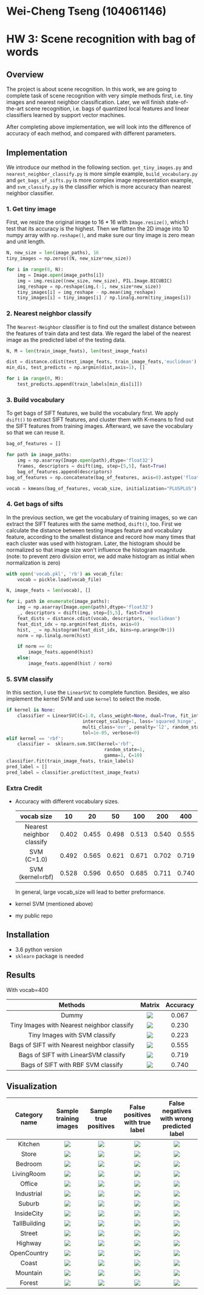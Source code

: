 # Wei-Cheng Tseng (104061146)</span>


# HW 3: Scene recognition with bag of words

## Overview
The project is about scene recognition. In this work, we are going to complete task of scene recognition with very simple methods first, i.e. tiny images and nearest neighbor classification. Later, we will finish state-of-the-art scene recognition, i.e. bags of quantized local features and linear classifiers learned by support vector machines.

After completing above implementation, we will look into the difference of accuracy of each method, and compared with different parameters.


## Implementation
We introduce our method in the following section. `get_tiny_images.py` and `nearest_neighbor_classify.py` is more simple example, `build_vocabulary.py` and `get_bags_of_sifts.py` is more complex image representation example, and `svm_classify.py` is the classifier which is more accuracy than nearest neighbor classifier.

### 1. Get tiny image
First, we resize the original image to 16 * 16 with `Image.resize()`, which I test that its accuracy is the highest. Then we flatten the 2D image into 1D numpy array with `np.reshape()`, and make sure our tiny image is zero mean and unit length.

```python
N, new_size = len(image_paths), 16
tiny_images = np.zeros((N, new_size*new_size))

for i in range(0, N):
    img = Image.open(image_paths[i])
    img = img.resize((new_size, new_size), PIL.Image.BICUBIC)
    img_reshape = np.reshape(img,(-1, new_size*new_size))
    tiny_images[i] = img_reshape - np.mean(img_reshape)
    tiny_images[i] = tiny_images[i] / np.linalg.norm(tiny_images[i])
```

### 2. Nearest neighbor classify
The `Nearest-Neighbor` classifier is to find out the smallest distance between the features of train data and test data. We regard the label of the nearest image as the predicted label of the testing data.

```python
N, M = len(train_image_feats), len(test_image_feats)

dist = distance.cdist(test_image_feats, train_image_feats,'euclidean')
min_dis, test_predicts = np.argmin(dist,axis=1), []

for i in range(0, M):
    test_predicts.append(train_labels[min_dis[i]])
```

### 3. Build vocabulary
To get bags of SIFT features, we build the vocabulary first. We apply `dsift()` to extract SIFT features, and cluster them with K-means to find out the SIFT features from training images. Afterward, we save the vocabulary so that we can reuse it.

```python
bag_of_features = []

for path in image_paths:
    img = np.asarray(Image.open(path),dtype='float32')
    frames, descriptors = dsift(img, step=[5,5], fast=True)
    bag_of_features.append(descriptors)
bag_of_features = np.concatenate(bag_of_features, axis=0).astype('float32')

vocab = kmeans(bag_of_features, vocab_size, initialization="PLUSPLUS")        
```
### 4. Get bags of sifts
In the previous section, we get the vocabulary of training images, so we can extract the SIFT features with the same method, `dsift()`, too. First we calculate the distance between testing images feature and vocabulary feature, according to the smallest distance and record how many times that each cluster was used with histogram. Later, the histogram should be normalized so that image size won't influence the histogram magnitude.(note: to prevent zero division error, we add make histogram as initial when normalization is zero)

```python
with open('vocab.pkl', 'rb') as vocab_file:
    vocab = pickle.load(vocab_file)

N, image_feats = len(vocab), []

for i, path in enumerate(image_paths):
    img = np.asarray(Image.open(path),dtype='float32')
    _, descriptors = dsift(img, step=[5,5], fast=True)
    feat_dists = distance.cdist(vocab, descriptors, 'euclidean')
    feat_dist_idx = np.argmin(feat_dists, axis=0)
    hist, _ = np.histogram(feat_dist_idx, bins=np.arange(N+1))
    norm = np.linalg.norm(hist)

    if norm == 0:
        image_feats.append(hist)
    else:
        image_feats.append(hist / norm)
```

### 5. SVM classify
In this section, I use the `LinearSVC` to complete function. 
Besides, we also implement the kernel SVM and use `kernel` to select the mode.

```python
if kernel is None:
    classifier = LinearSVC(C=1.0, class_weight=None, dual=True, fit_intercept=True,\
                            intercept_scaling=1, loss='squared_hinge', max_iter=1000,
                            multi_class='ovr', penalty='l2', random_state=0, 
                            tol=1e-05, verbose=0)
elif kernel == 'rbf':
    classifier =  sklearn.svm.SVC(kernel='rbf', 
                                    random_state=1, 
                                    gamma=1, C=10)
classifier.fit(train_image_feats, train_labels)
pred_label = []
pred_label = classifier.predict(test_image_feats)
```
### Extra Credit

* Accuracy with different vocabulary sizes.

    |vocab size|10|20|50|100|200|400|
    |:-:|:-:|:-:|:-:|:-:|:-:|:-:|
    |Nearest neighbor classify|0.402|0.455|0.498|0.513|0.540|0.555|
    |SVM (C=1.0)|0.492|0.565|0.621|0.671|0.702|0.719|
    |SVM (kernel=rbf)|0.528|0.596|0.650|0.685|0.711|0.740|

    In general, large vocab_size will lead to better preformance.

* kernel SVM (mentioned above)
* my public repo 

## Installation
* 3.6 python version 
* `sklearn` package is needed

## Results

With vocab=400

|Methods|Matrix|Accuracy|
|:-:|:-:|:-:|
|Dummy|<img src="dummy.png" />|0.067|
|Tiny Images with Nearest neighbor classify|<img src="tiny_NN.png" />|0.230|
|Tiny Images with SVM classify|<img src="tiny_svm.png" />|0.223|
|Bags of SIFT with Nearest neighbor classify|<img src="bag_NN.png" />|0.555|
|Bags of SIFT with LinearSVM classify|<img src="bag_svm.png" />|0.719|
|Bags of SIFT with RBF SVM classify|<img src="bag_SVM_rbf.png" />|0.740|



## Visualization
| Category name | Sample training images | Sample true positives | False positives with true label | False negatives with wrong predicted label |
| :-----------: | :--------------------: | :-------------------: | :-----------------------------: | :----------------------------------------: |
| Kitchen | ![](../data/train/Kitchen/image_0143.jpg) | ![](../data/test/Kitchen/image_0051.jpg) | ![](../data/test/TallBuilding/image_0197.jpg) | ![](../data/test/Kitchen/image_0111.jpg) |
| Store | ![](../data/train/Store/image_0298.jpg) | ![](../data/test/Store/image_0099.jpg) | ![](../data/test/Highway/image_0251.jpg) | ![](../data/test/Store/image_0090.jpg) |
| Bedroom | ![](../data/train/Bedroom/image_0143.jpg) | ![](../data/test/Bedroom/image_0215.jpg) | ![](../data/test/Coast/image_0338.jpg) | ![](../data/test/Bedroom/image_0016.jpg) |
| LivingRoom | ![](../data/train/LivingRoom/image_0149.jpg) | ![](../data/test/LivingRoom/image_0218.jpg) | ![](../data/test/Industrial/image_0305.jpg) | ![](../data/test/LivingRoom/image_0191.jpg) |
| Office | ![](../data/train/Office/image_0149.jpg) | ![](../data/test/Office/image_0183.jpg) | ![](../data/test/Coast/image_0356.jpg) | ![](../data/test/Office/image_0127.jpg) |
| Industrial | ![](../data/train/Industrial/image_0143.jpg) | ![](../data/test/Industrial/image_0262.jpg) | ![](../data/test/Mountain/image_0298.jpg) | ![](../data/test/Industrial/image_0245.jpg) |
| Suburb | ![](../data/train/Suburb/image_0157.jpg) | ![](../data/test/Suburb/image_0034.jpg) | ![](../data/test/Forest/image_0180.jpg) | ![](../data/test/Suburb/image_0053.jpg) |
| InsideCity | ![](../data/train/InsideCity/image_0143.jpg) | ![](../data/test/InsideCity/image_0060.jpg) | ![](../data/test/Highway/image_0029.jpg) | ![](../data/test/InsideCity/image_0084.jpg) |
| TallBuilding | ![](../data/train/TallBuilding/image_0071.jpg) | ![](../data/test/TallBuilding/image_0026.jpg) | ![](../data/test/OpenCountry/image_0064.jpg) | ![](../data/test/TallBuilding/image_0345.jpg) |
| Street | ![](../data/train/Street/image_0071.jpg) | ![](../data/test/Street/image_0186.jpg) | ![](../data/test/Mountain/image_0032.jpg) | ![](../data/test/Street/image_0083.jpg) |
| Highway | ![](../data/train/Highway/image_0143.jpg) | ![](../data/test/Highway/image_0017.jpg) | ![](../data/test/Coast/image_0088.jpg) | ![](../data/test/Highway/image_0006.jpg) |
| OpenCountry | ![](../data/train/OpenCountry/image_0143.jpg) | ![](../data/test/OpenCountry/image_0365.jpg) | ![](../data/test/Mountain/image_0126.jpg) | ![](../data/test/OpenCountry/image_0361.jpg) |
| Coast | ![](../data/train/Coast/image_0143.jpg) | ![](../data/test/Coast/image_0026.jpg) | ![](../data/test/OpenCountry/image_0037.jpg) | ![](../data/test/Coast/image_0243.jpg) |
| Mountain | ![](../data/train/Mountain/image_0349.jpg) | ![](../data/test/Mountain/image_0362.jpg) | ![](../data/test/Forest/image_0179.jpg) | ![](../data/test/Mountain/image_0126.jpg) |
| Forest | ![](../data/train/Forest/image_0143.jpg) | ![](../data/test/Forest/image_0060.jpg) | ![](../data/test/Mountain/image_0315.jpg) | ![](../data/test/Forest/image_0179.jpg) |
